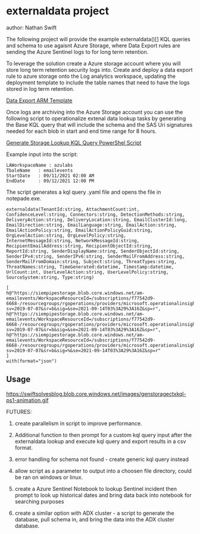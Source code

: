 # externaldata project
author: Nathan Swift

The following project will provide the example externaldata()[] KQL queries and schema to use agaisnt Azure Storage, where Data Export rules are sending the Azure Sentinel logs to for long term retention.

To leverage the solution create a Azure storage account where you will store long term retention security logs into. Create and deploy a data export rule to azure storage onto the Log analytics workspace, updating the deployment template to include the table names that need to have the logs stored in log term retention.

[Data Export ARM Template](https://docs.microsoft.com/en-us/azure/azure-monitor/logs/logs-data-export?tabs=json#create-or-update-data-export-rule)

Once logs are archiving into the Azure Storage account you can use the following script to operationalize extenal data lookup tasks by generating the Base KQL query that will include the schema and the SAS Uri signatures needed for each blob in start and end time range for 8 hours.

[Generate Storage Lookup KQL Query PowerShel Script](https://github.com/swiftsolves-msft/kql/blob/main/externaldata/genstoragectxkql.ps1)

Example input into the script:
```StorageAcctName : siempipestorage
LAWorkspaceName : azulabs
TbaleName 	: emailevents
StartDate 	: 09/11/2021 02:00 AM
EndDate 	: 09/12/2021 12:00 PM
```

The script generates a kql query .yaml file and opens the file in notepade.exe.

```
externaldata(TenantId:string, AttachmentCount:int, ConfidenceLevel:string, Connectors:string, DetectionMethods:string, DeliveryAction:string, DeliveryLocation:string, EmailClusterId:long, EmailDirection:string, EmailLanguage:string, EmailAction:string, EmailActionPolicy:string, EmailActionPolicyGuid:string, OrgLevelAction:string, OrgLevelPolicy:string, InternetMessageId:string, NetworkMessageId:string, RecipientEmailAddress:string, RecipientObjectId:string, ReportId:string, SenderDisplayName:string, SenderObjectId:string, SenderIPv4:string, SenderIPv6:string, SenderMailFromAddress:string, SenderMailFromDomain:string, Subject:string, ThreatTypes:string, ThreatNames:string, TimeGenerated:datetime, Timestamp:datetime, UrlCount:int, UserLevelAction:string, UserLevelPolicy:string, SourceSystem:string, Type:string)

[
h@"https://siempipestorage.blob.core.windows.net/am-emailevents/WorkspaceResourceId=/subscriptions/f77542d9-6668-/resourcegroups/rgoperations/providers/microsoft.operationalinsights/workspaces/azulabs/y=2021/m=09/d=11/h=21/m=00/PT1H.json?sv=2019-07-07&sr=b&sig=&se=2021-09-14T03%3A29%3A16Z&sp=r",
h@"https://siempipestorage.blob.core.windows.net/am-emailevents/WorkspaceResourceId=/subscriptions/f77542d9-6668-/resourcegroups/rgoperations/providers/microsoft.operationalinsights/workspaces/azulabs/y=2021/m=09/d=12/h=06/m=00/PT1H.json?sv=2019-07-07&sr=b&sig=&se=2021-09-14T03%3A29%3A16Z&sp=r",
h@"https://siempipestorage.blob.core.windows.net/am-emailevents/WorkspaceResourceId=/subscriptions/f77542d9-6668-/resourcegroups/rgoperations/providers/microsoft.operationalinsights/workspaces/azulabs/y=2021/m=09/d=12/h=11/m=00/PT1H.json?sv=2019-07-07&sr=b&sig=%&se=2021-09-14T03%3A29%3A16Z&sp=r"
]
with(format="json")
```

 ## Usage
https://swiftsolvesblog.blob.core.windows.net/images/genstoragectxkql-ps1-animation.gif

FUTURES:

1. create parallelism in script to improve performance.

2. Additional function to then prompt for a custom kql query input after the externaldata lookup and execute kql query and export results in a csv format.

3. error handling for schema not found - create generic kql query instead

4. allow script as a parameter to output into a choosen file directory, could be ran on windows or linux.

5. create a Azure Sentinel Notebook to lookup Sentinel incident then prompt to look up historical dates and bring data back into notebook for searching purposes

6. create a similar option with ADX cluster - a script to generate the database, pull schema in, and bring the data into the ADX cluster database.
